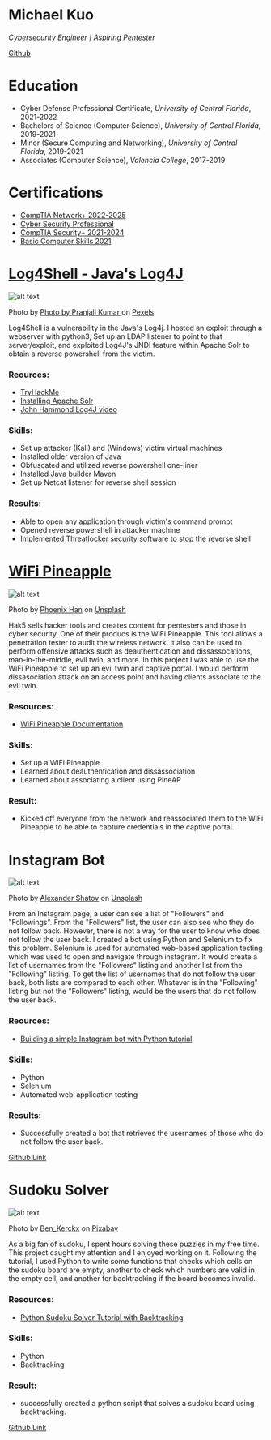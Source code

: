# Michael Kuo
*Cybersecurity Engineer | Aspiring Pentester*

<a href="https://github.com/Speedycray">Github</a>


# Education
* Cyber Defense Professional Certificate, *University of Central Florida*, 2021-2022
* Bachelors of Science (Computer Science), *University of Central Florida*, 2019-2021
* Minor (Secure Computing and Networking), *University of Central Florida*, 2019-2021
* Associates (Computer Science), *Valencia College*, 2017-2019

# Certifications
* <a href="https://raw.githubusercontent.com/Speedycray/portfolio/main//CompTIA%20Network%2B%20ce%20certificate-1.png" target="_blank">CompTIA Network+ 2022-2025</a>
* <a href="https://badgr.com/public/assertions/W6z9tAapSb2JPo61Nl0NIQ" target="_blank">Cyber Security Professional</a>
* <a href="https://raw.githubusercontent.com/Speedycray/portfolio/main/Security%2B.png" target="_blank">CompTIA Security+ 2021-2024</a>
* <a href="https://badgr.com/public/assertions/wYLDfk1PQUSxuRVRaUuFBA" target="_blank">Basic Computer Skills 2021</a>

<!---
* [CompTIA Network+ 2022-2025](https://raw.githubusercontent.com/Speedycray/portfolio/main//CompTIA%20Network%2B%20ce%20certificate-1.png)
* [Cyber Security Professional](https://badgr.com/public/assertions/W6z9tAapSb2JPo61Nl0NIQ)
* [CompTIA Security+ 2021-2024](https://raw.githubusercontent.com/Speedycray/portfolio/main/Security%2B.png)
* [Basic Computer Skills 2021](https://badgr.com/public/assertions/wYLDfk1PQUSxuRVRaUuFBA)
-->






# [Log4Shell - Java's Log4J](https://nvd.nist.gov/vuln/detail/CVE-2021-44228)
![alt text](pexels-pranjall-kumar-8464466.jpg)


Photo by 
 <a href="https://www.pexels.com/@pranjall-kumar-150768">
   Photo by Pranjall Kumar
 </a> on 
 <a href="https://www.pexels.com/photo/coffee-beans-in-white-ceramic-mug-8464466/">
   Pexels
 </a>
 
Log4Shell is a vulnerability in the Java's Log4j. I hosted an exploit through a webserver with python3, Set up an LDAP listener to point to that server/exploit, and exploited Log4J's JNDI feature within Apache Solr to obtain a reverse powershell from the victim.

### **Reources:**
*  [TryHackMe](https://tryhackme.com/room/solar)
*  [Installing Apache Solr](https://www.youtube.com/watch?v=Km81Zsd7Dx8)
*  [John Hammond Log4J video](https://www.youtube.com/watch?v=7qoPDq41xhQ&t=967s)

### **Skills:** 
*  Set up attacker (Kali) and (Windows) victim virtual machines
*  Installed older version of Java
*  Obfuscated and utilized reverse powershell one-liner
*  Installed Java builder Maven
*  Set up Netcat listener for reverse shell session

### **Results:**
*  Able to open any application through victim's command prompt
*  Opened reverse powershell in attacker machine
*  Implemented [Threatlocker](https://www.threatlocker.com/) security software to stop the reverse shell

# [WiFi Pineapple](https://shop.hak5.org/products/wifi-pineapple)
![alt text](phoenix-han-ZS_RypKo9sk-unsplash.jpg)

Photo by 
  <a href="https://unsplash.com/@phienix_han?utm_source=unsplash&utm_medium=referral&utm_content=creditCopyText">Phoenix Han</a> 
  on 
  <a href="https://unsplash.com/photos/ZS_RypKo9sk">Unsplash</a>
 
Hak5 sells hacker tools and creates content for pentesters and those in cyber security. One of their producs is the WiFi Pineapple. This tool allows a penetration tester to audit the wireless network. It also can be used to perform offensive attacks such as deauthentication and dissassocations, man-in-the-middle, evil twin, and more. In this project I was able to use the WiFi Pineapple to set up an evil twin and captive portal. I would perform dissasociation attack on an access point and having clients associate to the evil twin.

### **Resources:**
* [WiFi Pineapple Documentation](https://docs.hak5.org/wifi-pineapple/)

### **Skills:**
* Set up a WiFi Pineapple
* Learned about deauthentication and dissassociation
* Learned about associating a client using PineAP

### **Result:**
* Kicked off everyone from the network and reassociated them to the WiFi Pineapple to be able to capture credentials in the captive portal.


# Instagram Bot
![alt text](instagram.jpeg)

Photo by <a href="https://unsplash.com/@alexbemore?utm_source=unsplash&utm_medium=referral&utm_content=creditCopyText">Alexander Shatov</a> on <a href="https://unsplash.com/s/photos/instagram?utm_source=unsplash&utm_medium=referral&utm_content=creditCopyText">Unsplash</a>

From an Instagram page, a user can see a list of "Followers" and "Followings". From the "Followers" list, the user can also see who they do not follow back. However, there is not a way for the user to know who does not follow the user back. I created a bot using Python and Selenium to fix this problem. Selenium is used for automated web-based application testing which was used to open and navigate through instagram. It would create a list of usernames from the "Followers" listing and another list from the "Following" listing. To get the list of usernames that do not follow the user back, both lists are compared to each other. Whatever is in the "Following" listing but not the "Followers" listing, would be the users that do not follow the user back.

### **Reources:**
*  <a href="https://www.youtube.com/watch?v=d2GBO_QjRlo" target="_blank">Building a simple Instagram bot with Python tutorial</a>

### **Skills:** 
*  Python
*  Selenium
*  Automated web-application testing

### **Results:**
*  Successfully created a bot that retrieves the usernames of those who do not follow the user back.

<a href="https://github.com/Speedycray/InstagramBot">Github Link</a>


# Sudoku Solver
![alt text](sudoku.jpeg)

Photo by 
  <a href="https://pixabay.com/users/ben_kerckx-69781/">Ben_Kerckx</a> 
  on 
  <a href="https://pixabay.com/images/id-2040676/">Pixabay</a>
 
As a big fan of sudoku, I spent hours solving these puzzles in my free time. This project caught my attention and I enjoyed working on it. Following the tutorial, I used Python to write some functions that checks which cells on the sudoku board are empty, another to check which numbers are valid in the empty cell, and another for backtracking if the board becomes invalid.

### **Resources:**
* <a href="https://www.techwithtim.net/tutorials/python-programming/sudoku-solver-backtracking/">Python Sudoku Solver Tutorial with Backtracking</a>

### **Skills:**
* Python
* Backtracking

### **Result:**
* successfully created a python script that solves a sudoku board using backtracking.

<a href="https://github.com/Speedycray/Sudoku-Solver">Github Link</a>


<!---

### Markdown

Markdown is a lightweight and easy-to-use syntax for styling your writing. It includes conventions for
 
```markdown
Syntax highlighted code block

# Header 1
## Header 2
### Header 3

- Bulleted
- List

1. Numbered
2. List

**Bold** and _Italic_ and `Code` text

[Link](url) and ![Image](src)
```

-->
